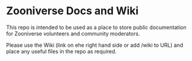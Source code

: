 Zooniverse Docs and Wiki
========================

This repo is intended to be used as a place to store public documentation for Zooniverse volunteers and community moderators.

Please use the Wiki (link on ehe right hand side or add /wiki to URL) and place any useful files in the repo as required.
